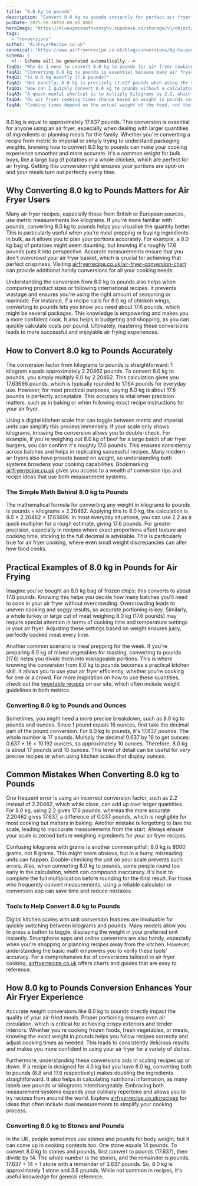 ```yaml
---
title: "8.0 kg to pounds"
description: "Convert 8.0 kg to pounds instantly for perfect air fryer portions. Get accurate measurements for recipes, meal prep, and shopping with our easy guide."
pubDate: 2025-08-20T00:00:00.000Z
heroImage: "https://klueoymssxwfnxsvcyhv.supabase.co/storage/v1/object/public/Shmucket/8-0-kg-to-pounds.webp"
tags:
  - "conversions"
author: "AirFryerRecipe.co.uk"
canonical: "https://www.airfryerrecipe.co.uk/blog/conversions/kg-to-pounds/8-0-kg-to-pounds"
schema: |
  <!-- Schema will be generated automatically -->
faqQ1: "Why do I need to convert 8.0 kg to pounds for air fryer cooking?"
faqA1: "Converting 8.0 kg to pounds is essential because many air fryer recipes and ingredient packages use different measurement systems. Knowing that 8.0 kg is approximately 17.6 pounds helps you portion ingredients accurately, preventing overcrowding in the basket. This ensures proper air circulation, which is crucial for achieving crispy, evenly cooked results every time you use your air fryer."
faqQ2: "Is 8.0 kg exactly 17.6 pounds?"
faqA2: "Not exactly; 8.0 kg is precisely 17.637 pounds when using the standard conversion factor of 1 kg = 2.20462 pounds. For most practical purposes in cooking, rounding to 17.6 pounds is perfectly acceptable and won't affect your recipes. However, if precision is critical, such as in baking or for large batches, using the more exact figure is recommended to maintain consistency."
faqQ3: "How can I quickly convert 8.0 kg to pounds without a calculator?"
faqA3: "A quick mental shortcut is to multiply kilograms by 2.2, which gives you a close estimate. For 8.0 kg, 8 × 2.2 = 17.6 pounds. This is accurate enough for everyday cooking tasks like portioning air fryer meals. For greater accuracy, remember that 1 kg is about 2.2 pounds, and adjust slightly if needed, but this method is fast and effective for most kitchen scenarios."
faqQ4: "Do air fryer cooking times change based on weight in pounds versus kilograms?"
faqA4: "Cooking times depend on the actual weight of the food, not the unit of measurement. Whether you measure 8.0 kg or 17.6 pounds, the mass is the same, so cooking times should be identical. The key is to use a consistent unit when following recipes to avoid confusion. Always refer to your air fryer's manual or reliable recipe sources for time guidelines based on weight to ensure perfect results."
---
```

<p>8.0 kg is equal to approximately 17.637 pounds. This conversion is essential for anyone using an air fryer, especially when dealing with larger quantities of ingredients or planning meals for the family. Whether you're converting a recipe from metric to imperial or simply trying to understand packaging weights, knowing how to convert 8.0 kg to pounds can make your cooking experience smoother and more accurate. It's a common weight for bulk buys, like a large bag of potatoes or a whole chicken, which are perfect for air frying. Getting this conversion right ensures your portions are spot-on and your meals turn out perfectly every time.</p>

<h2>Why Converting 8.0 kg to Pounds Matters for Air Fryer Users</h2>
<p>Many air fryer recipes, especially those from British or European sources, use metric measurements like kilograms. If you're more familiar with pounds, converting 8.0 kg to pounds helps you visualise the quantity better. This is particularly useful when you're meal prepping or buying ingredients in bulk, as it allows you to plan your portions accurately. For example, a 8.0 kg bag of potatoes might seem daunting, but knowing it's roughly 17.6 pounds puts it into perspective. Accurate measurements ensure that you don't overcrowd your air fryer basket, which is crucial for achieving that perfect crispiness. Visiting <a href="https://www.airfryerrecipe.co.uk/air-fryer-conversion-chart">airfryerrecipe.co.uk/air-fryer-conversion-chart</a> can provide additional handy conversions for all your cooking needs.</p>

<p>Understanding the conversion from 8.0 kg to pounds also helps when comparing product sizes or following international recipes. It prevents wastage and ensures you're using the right amount of seasoning or marinade. For instance, if a recipe calls for 8.0 kg of chicken wings, converting to pounds lets you know you need about 17.6 pounds, which might be several packages. This knowledge is empowering and makes you a more confident cook. It also helps in budgeting and shopping, as you can quickly calculate costs per pound. Ultimately, mastering these conversions leads to more successful and enjoyable air frying experiences.</p>

<h2>How to Convert 8.0 kg to Pounds Accurately</h2>
<p>The conversion factor from kilograms to pounds is straightforward: 1 kilogram equals approximately 2.20462 pounds. To convert 8.0 kg to pounds, you simply multiply 8.0 by 2.20462. This calculation gives you 17.63696 pounds, which is typically rounded to 17.64 pounds for everyday use. However, for most practical purposes, saying 8.0 kg is about 17.6 pounds is perfectly acceptable. This accuracy is vital when precision matters, such as in baking or when following exact recipe instructions for your air fryer.</p>

<p>Using a digital kitchen scale that can toggle between metric and imperial units can simplify this process immensely. If your scale only shows kilograms, knowing the conversion allows you to double-check. For example, if you're weighing out 8.0 kg of beef for a large batch of air fryer burgers, you can confirm it's roughly 17.6 pounds. This ensures consistency across batches and helps in replicating successful recipes. Many modern air fryers also have presets based on weight, so understanding both systems broadens your cooking capabilities. Bookmarking <a href="https://www.airfryerrecipe.co.uk">airfryerrecipe.co.uk</a> gives you access to a wealth of conversion tips and recipe ideas that use both measurement systems.</p>

<h3>The Simple Math Behind 8.0 kg to Pounds</h3>
<p>The mathematical formula for converting any weight in kilograms to pounds is pounds = kilograms × 2.20462. Applying this to 8.0 kg, the calculation is 8.0 × 2.20462 = 17.63696. In most everyday situations, you can use 2.2 as a quick multiplier for a rough estimate, giving 17.6 pounds. For greater precision, especially in recipes where exact proportions affect texture and cooking time, sticking to the full decimal is advisable. This is particularly true for air fryer cooking, where even small weight discrepancies can alter how food cooks.</p>

<h2>Practical Examples of 8.0 kg in Pounds for Air Frying</h2>
<p>Imagine you've bought an 8.0 kg bag of frozen chips; this converts to about 17.6 pounds. Knowing this helps you decide how many batches you'll need to cook in your air fryer without overcrowding. Overcrowding leads to uneven cooking and soggy results, so accurate portioning is key. Similarly, a whole turkey or large cut of meat weighing 8.0 kg (17.6 pounds) may require special attention in terms of cooking time and temperature settings in your air fryer. Adjusting these settings based on weight ensures juicy, perfectly cooked meat every time.</p>

<p>Another common scenario is meal prepping for the week. If you're preparing 8.0 kg of mixed vegetables for roasting, converting to pounds (17.6) helps you divide them into manageable portions. This is where knowing the conversion from 8.0 kg to pounds becomes a practical kitchen skill. It allows you to use your air fryer efficiently, whether you're cooking for one or a crowd. For more inspiration on how to use these quantities, check out the <a href="https://www.airfryerrecipe.co.uk/recipe-category/vegetables">vegetable recipes</a> on our site, which often include weight guidelines in both metrics.</p>

<h3>Converting 8.0 kg to Pounds and Ounces</h3>
<p>Sometimes, you might need a more precise breakdown, such as 8.0 kg to pounds and ounces. Since 1 pound equals 16 ounces, first take the decimal part of the pound conversion. For 8.0 kg to pounds, it's 17.637 pounds. The whole number is 17 pounds. Multiply the decimal 0.637 by 16 to get ounces: 0.637 × 16 = 10.192 ounces, so approximately 10 ounces. Therefore, 8.0 kg is about 17 pounds and 10 ounces. This level of detail can be useful for very precise recipes or when using kitchen scales that display ounces.</p>

<h2>Common Mistakes When Converting 8.0 kg to Pounds</h2>
<p>One frequent error is using an incorrect conversion factor, such as 2.2 instead of 2.20462, which while close, can add up over larger quantities. For 8.0 kg, using 2.2 gives 17.6 pounds, whereas the more accurate 2.20462 gives 17.637, a difference of 0.037 pounds, which is negligible for most cooking but matters in baking. Another mistake is forgetting to tare the scale, leading to inaccurate measurements from the start. Always ensure your scale is zeroed before weighing ingredients for your air fryer recipes.</p>

<p>Confusing kilograms with grams is another common pitfall; 8.0 kg is 8000 grams, not 8 grams. This might seem obvious, but in a hurry, misreading units can happen. Double-checking the unit on your scale prevents such errors. Also, when converting 8.0 kg to pounds, some people round too early in the calculation, which can compound inaccuracy. It's best to complete the full multiplication before rounding for the final result. For those who frequently convert measurements, using a reliable calculator or conversion app can save time and reduce mistakes.</p>

<h3>Tools to Help Convert 8.0 kg to Pounds</h3>
<p>Digital kitchen scales with unit conversion features are invaluable for quickly switching between kilograms and pounds. Many models allow you to press a button to toggle, displaying the weight in your preferred unit instantly. Smartphone apps and online converters are also handy, especially when you're shopping or planning recipes away from the kitchen. However, understanding the basic math empowers you to verify these tools' accuracy. For a comprehensive list of conversions tailored to air fryer cooking, <a href="https://www.airfryerrecipe.co.uk">airfryerrecipe.co.uk</a> offers charts and guides that are easy to reference.</p>

<h2>How 8.0 kg to Pounds Conversion Enhances Your Air Fryer Experience</h2>
<p>Accurate weight conversions like 8.0 kg to pounds directly impact the quality of your air-fried meals. Proper portioning ensures even air circulation, which is critical for achieving crispy exteriors and tender interiors. Whether you're cooking frozen foods, fresh vegetables, or meats, knowing the exact weight in pounds helps you follow recipes correctly and adjust cooking times as needed. This leads to consistently delicious results and makes you more confident in using your air fryer for a variety of dishes.</p>

<p>Furthermore, understanding these conversions aids in scaling recipes up or down. If a recipe is designed for 4.0 kg but you have 8.0 kg, converting both to pounds (8.8 and 17.6 respectively) makes doubling the ingredients straightforward. It also helps in calculating nutritional information, as many labels use pounds or kilograms interchangeably. Embracing both measurement systems expands your culinary repertoire and allows you to try recipes from around the world. Explore <a href="https://www.airfryerrecipe.co.uk/recipes">airfryerrecipe.co.uk/recipes</a> for ideas that often include dual measurements to simplify your cooking process.</p>

<h3>Converting 8.0 kg to Stones and Pounds</h3>
<p>In the UK, people sometimes use stones and pounds for body weight, but it can come up in cooking contexts too. One stone equals 14 pounds. To convert 8.0 kg to stones and pounds, first convert to pounds (17.637), then divide by 14. The whole number is the stones, and the remainder is pounds. 17.637 ÷ 14 = 1 stone with a remainder of 3.637 pounds. So, 8.0 kg is approximately 1 stone and 3.6 pounds. While not common in recipes, it's useful knowledge for general reference.</p>
